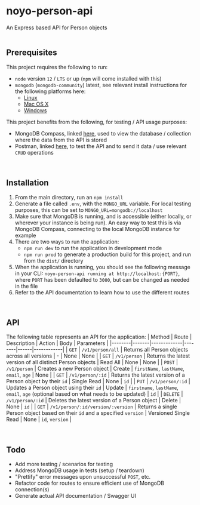 # noyo-person-api
An Express based API for Person objects <br><br>

## Prerequisites

This project requires the following to run:

* `node` version `12` / `LTS` or up (`npm` will come installed with this)
* `mongodb` (`mongodb-community`) latest, see relevant install instructions for the following platforms here:
  * [Linux](https://docs.mongodb.com/manual/administration/install-on-linux/)
  * [Mac OS X](https://docs.mongodb.com/manual/tutorial/install-mongodb-on-os-x/)
  * [Windows](https://docs.mongodb.com/manual/tutorial/install-mongodb-on-windows/)

This project benefits from the following, for testing / API usage purposes:

* MongoDB Compass, linked [here](https://www.mongodb.com/products/compass), used to view the database / collection where the data from the API is stored
* Postman, linked [here](https://www.postman.com/downloads/), to test the API and to send it data / use relevant `CRUD` operations

<br>

## Installation
1. From the main directory, run an `npm install`
2. Generate a file called `.env`, with the `MONGO_URL` variable. For local testing purposes, this can be set to `MONGO_URL=mongodb://localhost`
3. Make sure that MongoDB is running, and is accessible (either locally, or wherever your instance is being run). An easy way to test this is via MongoDB Compass, connecting to the local MongoDB instance for example
4. There are two ways to run the application:
    * `npm run dev` to run the application in development mode
    * `npm run prod` to generate a production build for this project, and run from the `dist/` directory
5. When the application is running, you should see the following message in your CLI: `noyo-person-api running at http://localhost:{PORT}`, where `PORT` has been defaulted to `3000`, but can be changed as needed in the file
6. Refer to the API documentation to learn how to use the different routes

<br>

## API

The following table represents an API for the application:
| Method | Route | Description | Action | Body | Parameters |
|--------|-------|-------------|--------|------|------------|
| `GET` | `/v1/person/all` | Returns all Person objects across all versions | - | None | None |
| `GET` | `/v1/person` | Returns the latest version of all distinct Person objects | Read All | None | None |
| `POST` | `/v1/person` | Creates a new Person object | Create | `firstName`, `lastName`, `email`, `age` | None |
| `GET` | `/v1/person/:id` | Returns the latest version of a Person object by their `id` | Single Read | None | `id` |
| `PUT` | `/v1/person/:id` | Updates a Person object using their `id` | Update | `firstname`, `lastName`, `email`, `age` (optional based on what needs to be updated) | `id` |
| `DELETE` | `/v1/person/:id` | Deletes the latest version of a Person object | Delete | None | `id` |
| `GET` | `/v1/person/:id/version/:version` | Returns a single Person object based on their `id` and a specified `version` | Versioned Single Read | None | `id`, `version` |

<br>

## Todo

* Add more testing / scenarios for testing
* Address MongoDB usage in tests (setup / teardown)
* "Prettify" error messages upon unsuccessful `POST`, etc.
* Refactor code for routes to ensure efficient use of MongoDB connection(s)
* Generate actual API documentation / Swagger UI